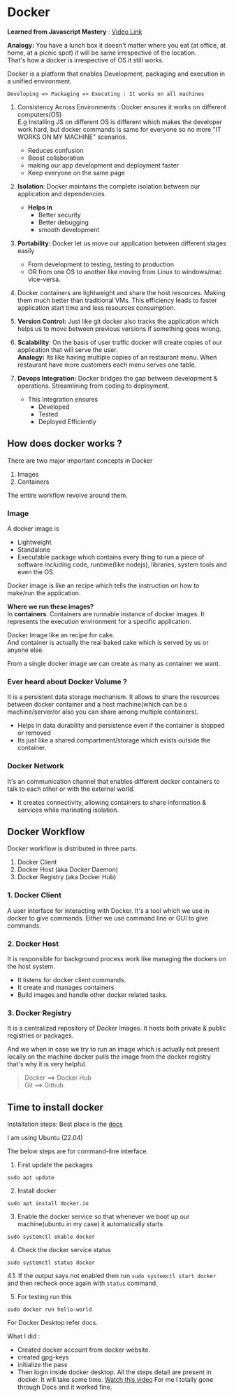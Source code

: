 # Docker

**Learned from Javascript Mastery** : [Video Link](https://www.youtube.com/watch?v=GFgJkfScVNU&t=18s)

**Analogy:** You have a lunch box it doesn't matter where you eat (at office, at home, at a picnic spot) it will be same irrespective of the location. <br>
That's how a docker is irrespective of OS it still works.

Docker is a platform that enables Development, packaging and execution in a unified environment.

```
Developing => Packaging => Executing : It works on all machines
```

1. Consistency Across Environments : Docker ensures it works on different computers(OS) <br>
   E.g Installing JS on different OS is different which makes the developer work hard, but docker commands is same for everyone so no more "IT WORKS ON MY MACHINE" scenarios.

   - Reduces confusion
   - Boost collaboration
   - making our app development and deployment faster
   - Keep everyone on the same page

2. **Isolation**: Docker maintains the complete isolation between our application and dependencies.

   - **Helps in**
     - Better security
     - Better debugging
     - smooth development

3. **Portability:** Docker let us move our application between different stages easily

   - From development to testing, testing to production
   - OR from one OS to another like moving from Linux to windows/mac vice-versa.

4. Docker containers are lightweight and share the host resources. Making them much better than traditional VMs. This efficiency leads to faster application start time and less resources consumption.

5. **Version Control:** Just like git docker also tracks the application which helps us to move between previous versions if something goes wrong.

6. **Scalability**: On the basis of user traffic docker will create copies of our application that will serve the user. <br>
   **Analogy:** Its like having multiple copies of an restaurant menu. When restaurant have more customers each menu serves one table.

7. **Devops Integration:** Docker bridges the gap between development & operations. Streamlining from coding to deployment.
   - This Integration ensures
     - Developed
     - Tested
     - Deployed Efficiently

## How does docker works ?

There are two major important concepts in Docker

1. Images
2. Containers

The entire workflow revolve around them.

### Image

A docker image is

- Lightweight
- Standalone
- Executable package
  which contains every thing to run a piece of software including code, runtime(like nodejs), libraries, system tools and even the OS.

Docker image is like an recipe which tells the instruction on how to make/run the application.

**Where we run these images?**<br>
In **containers**. Containers are runnable instance of docker images. It represents the execution environment for a specific application.

Docker Image like an recipe for cake. <br>
And container is actually the real baked cake which is served by us or anyone else.

From a single docker image we can create as many as container we want.

### Ever heard about Docker Volume ?

It is a persistent data storage mechanism. It allows to share the resources between docker container and a host machine(which can be a machine/server/or also you can share among multiple containers).

- Helps in data durability and persistence even if the container is stopped or removed
- Its just like a shared compartment/storage which exists outside the container.

### Docker Network

It's an communication channel that enables different docker containers to talk to each other or with the external world.

- It creates connectivity, allowing containers to share information & services while marinating isolation.

## Docker Workflow

Docker workflow is distributed in three parts.

1. Docker Client
2. Docker Host (aka Docker Daemon)
3. Docker Registry (aka Docker Hub)

### 1. Docker Client

A user interface for interacting with Docker. It's a tool which we use in docker to give commands.
Either we use command line or GUI to give commands.

### 2. Docker Host

It is responsible for background process work like managing the dockers on the host system.

- It listens for docker client commands.
- It create and manages containers
- Build images and handle other docker related tasks.

### 3. Docker Registry

It is a centralized repository of Docker Images. It hosts both private & public registries or packages.

And we when in case we try to run an image which is actually not present locally on the machine docker pulls the image from the docker registry that's why it is very helpful.

> Docker ==> Docker Hub <br>
> Git ==> Github

## Time to install docker

Installation steps: Best place is the [docs](https://www.docker.com/products/docker-desktop/)

I am using Ubuntu (22.04)

The below steps are for command-line interface.

1. First update the packages

```
sudo apt update
```

2. Install docker

```
sudo apt install docker.io
```

3. Enable the docker service so that whenever we boot up our machine(ubuntu in my case) it automatically starts

```
sudo systemctl enable docker
```

4. Check the docker service status

```
sudo systemctl status docker
```

4.1. If the output says not enabled then run `sudo systemctl start docker`
and then recheck once again with `status` command.

5. For testing run this

```
sudo docker run hello-world
```

For Docker Desktop refer docs.

What I did :

- Created docker account from docker website.
- created gpg-keys
- initialize the pass
- Then login inside docker desktop.
  All the steps detail are present in docker. It will take some time.
[Watch this video](https://www.youtube.com/watch?v=5_EA3rBCXmU)
For me I totally gone through Docs and it worked fine.

